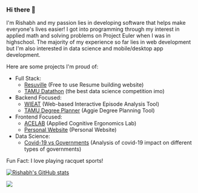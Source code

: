 ### Hi there 👋

I'm Rishabh and my passion lies in developing software that helps make everyone's lives easier! I got into programming through my interest in applied math and solving problems on Project Euler when I was in highschool. The majority of my experience so far lies in web development but I'm also interested in data science and mobile/desktop app development.

Here are some projects I'm proud of:
- Full Stack:
  - [Resuville](https://resuville.com) (Free to use Resume building website)
  - [TAMU Datathon](https://github.com/tamu-datathon-org) (the best data science competition imo)
- Backend Focused:
  - [WIEAT](https://github.com/tatiaris/wieat-frontend) (Web-based Interactive Episode Analysis Tool)
  - [TAMU Degree Planner](https://github.com/tatiaris/degreeplanner) (Aggie Degree Planning Tool)
- Frontend Focused:
  - [ACELAB](https://acelab.tamu.edu/) (Applied Cognitive Ergonomics Lab)
  - [Personal Website](https://tatiaris.com) (Personal Website)
- Data Science:
  - [Covid-19 vs Governments](https://github.com/tatiaris/covid-vs-governments) (Analysis of covid-19 impact on different types of governments)

Fun Fact: I love playing racquet sports!

[![Rishabh's GitHub stats](https://github-readme-stats.vercel.app/api?username=tatiaris&show_icons=true&theme=algolia)](https://github.com/tatiaris)

![](https://komarev.com/ghpvc/?username=tatiaris&color=blue)
